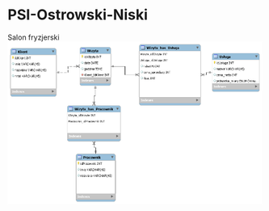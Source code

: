# PSI-Ostrowski-Niski
Salon fryzjerski
![alt text](https://github.com/Jakostrowski/PSI-Ostrowski-Niski/blob/master/db_schema.png)
